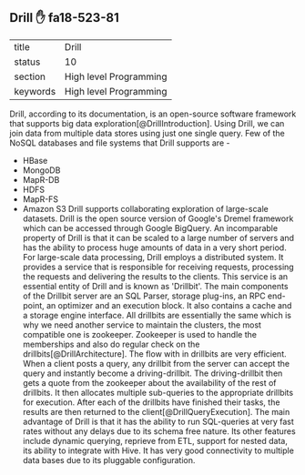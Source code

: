 ## Drill :hand: fa18-523-81


|          |                        |
| -------- | ---------------------- |
| title    | Drill                  | 
| status   | 10                     |
| section  | High level Programming |
| keywords | High level Programming |



Drill, according to its documentation, is an open-source software framework that supports big data exploration[@DrillIntroduction]. Using Drill, we can join data from multiple data stores using just one single query. 
Few of the NoSQL databases and file systems that Drill supports are \- 
* HBase
* MongoDB
* MapR-DB
* HDFS
* MapR-FS
* Amazon S3
Drill supports collaborating exploration of large-scale datasets. Drill is the open source version of Google's Dremel framework which can be accessed through Google BigQuery. An incomparable property of Drill is that it can be scaled to a large number of servers and has the ability to process huge amounts of data in a very short period.
For large-scale data processing, Drill employs a distributed system. It provides a service that is responsible for receiving requests, processing the requests and delivering the results to the clients. This service is an essential entity of Drill and is known as \'Drillbit\'. The main components of the Drillbit server are an SQL Parser, storage plug-ins, an RPC end-point, an optimizer and an execution block. It also contains a cache and a storage engine interface. All drillbits are essentially the same which is why we need another service to maintain the clusters, the most compatible one is zookeeper. Zookeeper is used to handle the memberships and also do regular check on the drillbits[@DrillArchitecture]. 
The flow with in drillbits are very efficient. When a client posts a query, any drillbit from the server can accept the query and instantly become a driving-drillbit. The driving-drillbit then gets a quote from the zookeeper about the availability of the rest of drillbits. It then allocates multiple sub-queries to the appropriate drillbits for execution. After each of the drillbits have finished their tasks, the results are then returned to the client[@DrillQueryExecution].
The main advantage of Drill is that it has the ability to run SQL-queries at very fast rates without any delays due to its schema free nature. Its other features include dynamic querying, reprieve from ETL, support for nested data, its ability to integrate with Hive. It has very good connectivity to multiple data bases due to its pluggable configuration.




